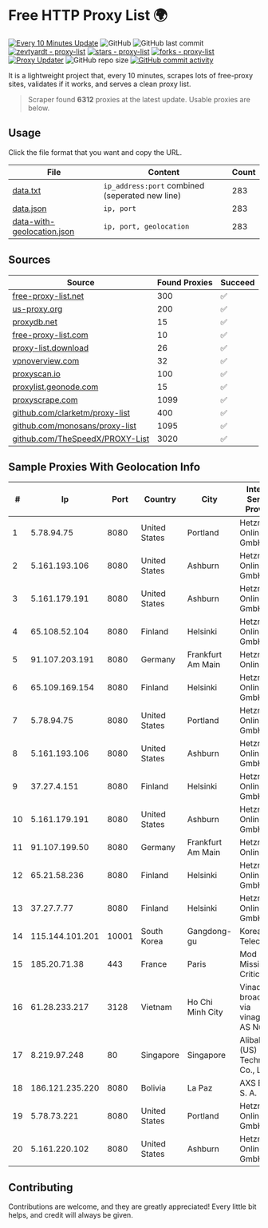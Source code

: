 
# Free HTTP Proxy List 🌍

[![Every 10 Minutes Update](https://github.com/mertguvencli/http-proxy-list/actions/workflows/main.yml/badge.svg?branch=main)](https://github.com/mertguvencli/http-proxy-list/actions/workflows/main.yml)
![GitHub](https://img.shields.io/github/license/mertguvencli/http-proxy-list)
![GitHub last commit](https://img.shields.io/github/last-commit/mertguvencli/http-proxy-list)
[![zevtyardt - proxy-list](https://img.shields.io/static/v1?label=zevtyardt&message=proxy-list&color=blue&logo=github)](https://github.com/zevtyardt/proxy-list "Go to GitHub repo")
[![stars - proxy-list](https://img.shields.io/github/stars/zevtyardt/proxy-list?style=social)](https://github.com/zevtyardt/proxy-list)
[![forks - proxy-list](https://img.shields.io/github/forks/zevtyardt/proxy-list?style=social)](https://github.com/zevtyardt/proxy-list)
[![Proxy Updater](https://github.com/zevtyardt/proxy-list/workflows/Proxy%20Updater/badge.svg)](https://github.com/zevtyardt/proxy-list/actions?query=workflow:"Proxy+Updater")
![GitHub repo size](https://img.shields.io/github/repo-size/zevtyardt/proxy-list)
[![GitHub commit activity](https://img.shields.io/github/commit-activity/m/zevtyardt/proxy-list?logo=commits)](https://github.com/zevtyardt/proxy-list/commits/main)

It is a lightweight project that, every 10 minutes, scrapes lots of free-proxy sites, validates if it works, and serves a clean proxy list.

> Scraper found **6312** proxies at the latest update. Usable proxies are below.

## Usage

Click the file format that you want and copy the URL.

|File|Content|Count|
|----|-------|-----|
|[data.txt](https://raw.githubusercontent.com/mertguvencli/http-proxy-list/main/proxy-list/data.txt)|`ip_address:port` combined (seperated new line)|283|
|[data.json](https://raw.githubusercontent.com/mertguvencli/http-proxy-list/main/proxy-list/data.json)|`ip, port`|283|
|[data-with-geolocation.json](https://raw.githubusercontent.com/mertguvencli/http-proxy-list/main/proxy-list/data-with-geolocation.json)|`ip, port, geolocation`|283|

## Sources

|Source|Found Proxies|Succeed|
|------|-------------|-------|
|[free-proxy-list.net](https://free-proxy-list.net)|300|✅|
|[us-proxy.org](https://www.us-proxy.org)|200|✅|
|[proxydb.net](http://proxydb.net)|15|✅|
|[free-proxy-list.com](https://free-proxy-list.com/?page=&port=&type%5B%5D=http&type%5B%5D=https&up_time=0&search=Search)|10|✅|
|[proxy-list.download](https://www.proxy-list.download/HTTP)|26|✅|
|[vpnoverview.com](https://vpnoverview.com/privacy/anonymous-browsing/free-proxy-servers)|32|✅|
|[proxyscan.io](https://www.proxyscan.io)|100|✅|
|[proxylist.geonode.com](https://proxylist.geonode.com/api/proxy-list?limit=300&page=1&sort_by=lastChecked&sort_type=desc&protocols=http,https)|15|✅|
|[proxyscrape.com](https://api.proxyscrape.com/v2/?request=displayproxies&protocol=http&timeout=10000&country=all&ssl=all&anonymity=all)|1099|✅|
|[github.com/clarketm/proxy-list](https://raw.githubusercontent.com/clarketm/proxy-list/master/proxy-list-raw.txt)|400|✅|
|[github.com/monosans/proxy-list](https://raw.githubusercontent.com/monosans/proxy-list/main/proxies/http.txt)|1095|✅|
|[github.com/TheSpeedX/PROXY-List](https://raw.githubusercontent.com/TheSpeedX/PROXY-List/master/http.txt)|3020|✅|


## Sample Proxies With Geolocation Info

|#|Ip|Port|Country|City|Internet Service Provider|
|-|--|----|-------|----|-------------------------|
|1|5.78.94.75|8080|United States|Portland|Hetzner Online GmbH|
|2|5.161.193.106|8080|United States|Ashburn|Hetzner Online GmbH|
|3|5.161.179.191|8080|United States|Ashburn|Hetzner Online GmbH|
|4|65.108.52.104|8080|Finland|Helsinki|Hetzner Online GmbH|
|5|91.107.203.191|8080|Germany|Frankfurt Am Main|Hetzner Online AG|
|6|65.109.169.154|8080|Finland|Helsinki|Hetzner Online GmbH|
|7|5.78.94.75|8080|United States|Portland|Hetzner Online GmbH|
|8|5.161.193.106|8080|United States|Ashburn|Hetzner Online GmbH|
|9|37.27.4.151|8080|Finland|Helsinki|Hetzner Online GmbH|
|10|5.161.179.191|8080|United States|Ashburn|Hetzner Online GmbH|
|11|91.107.199.50|8080|Germany|Frankfurt Am Main|Hetzner Online AG|
|12|65.21.58.236|8080|Finland|Helsinki|Hetzner Online GmbH|
|13|37.27.7.77|8080|Finland|Helsinki|Hetzner Online GmbH|
|14|115.144.101.201|10001|South Korea|Gangdong-gu|Korea Telecom|
|15|185.20.71.38|443|France|Paris|Mod Mission Critical LLC|
|16|61.28.233.217|3128|Vietnam|Ho Chi Minh City|Vinadata broadcast via vinagame AS Number|
|17|8.219.97.248|80|Singapore|Singapore|Alibaba (US) Technology Co., Ltd.|
|18|186.121.235.220|8080|Bolivia|La Paz|AXS Bolivia S. A.|
|19|5.78.73.221|8080|United States|Portland|Hetzner Online GmbH|
|20|5.161.220.102|8080|United States|Ashburn|Hetzner Online GmbH|



## Contributing

Contributions are welcome, and they are greatly appreciated! Every
little bit helps, and credit will always be given.

